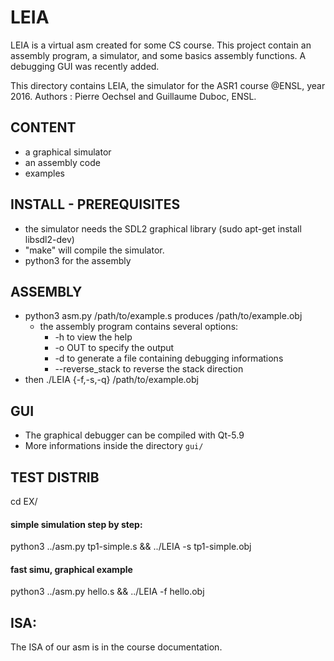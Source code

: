 # LEIA
LEIA is a virtual asm created for some CS course. This project contain an assembly program, a simulator, and some basics assembly functions. A debugging GUI was recently added.


This directory contains LEIA, the simulator for the ASR1 course @ENSL,
year 2016.
Authors : Pierre Oechsel and Guillaume Duboc, ENSL.

## CONTENT
- a graphical simulator
- an assembly code
- examples

## INSTALL - PREREQUISITES
- the simulator needs the SDL2 graphical library (sudo apt-get install libsdl2-dev)
- "make" will compile the simulator. 
- python3 for the assembly

## ASSEMBLY
- python3 asm.py /path/to/example.s produces /path/to/example.obj
    - the assembly program contains several options:
        - -h to view the help
        - -o OUT to specify the output
        - -d to generate a file containing debugging informations
        - --reverse_stack to reverse the stack direction
- then ./LEIA {-f,-s,-q} /path/to/example.obj

## GUI
- The graphical debugger can be compiled with Qt-5.9
- More informations inside the directory `gui/`

## TEST DISTRIB
cd EX/

#### simple simulation step by step:
python3 ../asm.py tp1-simple.s && ../LEIA -s tp1-simple.obj

#### fast simu, graphical example
python3 ../asm.py hello.s && ../LEIA -f hello.obj 


## ISA:
The ISA of our asm is in the course documentation.
